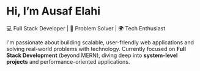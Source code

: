 # Hi, I’m Ausaf Elahi  

💻 Full Stack Developer | 🚀 Problem Solver | 🌍 Tech Enthusiast  

I'm passionate about building scalable, user-friendly web applications and solving real-world problems with technology. Currently focused on **Full Stack Development** (beyond MERN), diving deep into **system-level projects** and performance-oriented applications.
